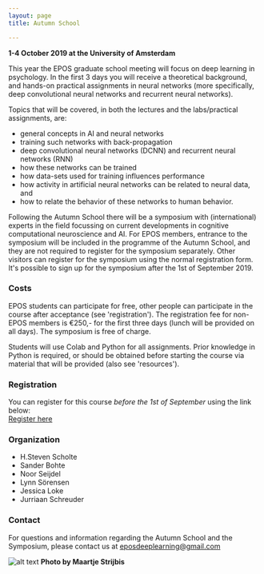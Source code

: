```yaml
---
layout: page
title: Autumn School

---
```



**1-4 October 2019 at the University of Amsterdam**

This year the EPOS graduate school meeting will focus on deep learning in psychology.
In the first 3 days you will receive a theoretical background, and hands-on practical assignments in neural networks (more specifically, deep convolutional neural networks and recurrent neural networks).

Topics that will be covered, in both the lectures and the labs/practical assignments, are:
* general concepts in AI and neural networks
* training such networks with back-propagation
* deep convolutional neural networks (DCNN) and recurrent neural networks (RNN)
* how these networks can be trained
* how data-sets used for training influences performance
* how activity in artificial neural networks can be related to neural data, and
* how to relate the behavior of these networks to human behavior.

Following the Autumn School there will be a symposium with (international) experts in the field focussing on current developments in cognitive computational neuroscience and AI. For EPOS members, entrance to the symposium will be included in the programme of the Autumn School, and they are not required to register for the symposium separately. Other visitors can register for the symposium using the normal registration form. It's possible to sign up for the symposium after the 1st of September 2019.

### Costs

EPOS students can participate for free, other people can participate in the course after acceptance (see 'registration'). The registration fee for non-EPOS members is €250,- for the first three days (lunch will be provided on all days). The symposium is free of charge.

Students will use Colab and Python for all assignments. Prior knowledge in Python is required, or should be obtained before starting the course via material that will be provided (also see 'resources').

### Registration

You can register for this course *before the 1st of September* using the link below:  
[Register here](https://forms.gle/8Kp31x7BqQ2KX9YX7)

### Organization
* H.Steven Scholte
* Sander Bohte
* Noor Seijdel
* Lynn Sörensen
* Jessica Loke
* Jurriaan Schreuder  

### Contact
For questions and information regarding the Autumn School and the Symposium, please contact us at <eposdeeplearning@gmail.com>


![alt text](/imgs/UvA-Rechtsgeleerdheid-2017-high-res-4500px-Maartje-Strijbis-7741.jpg)
**Photo by Maartje Strijbis**
